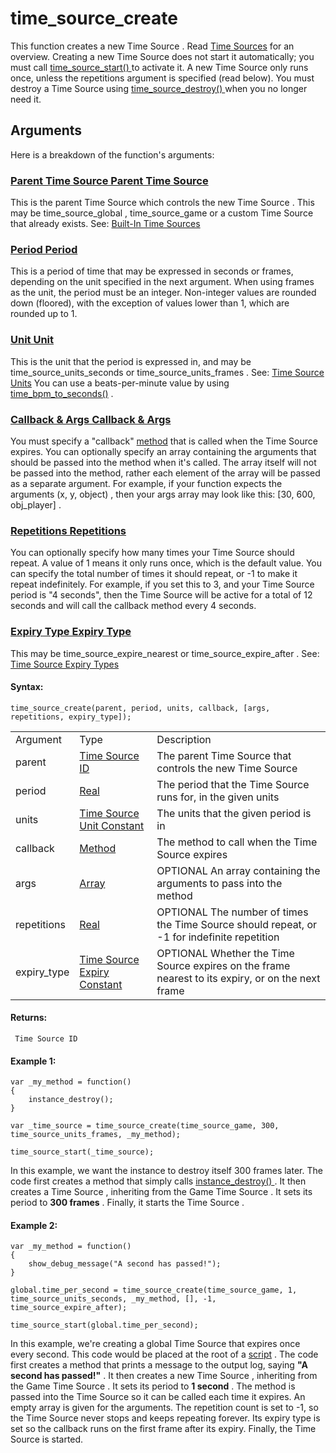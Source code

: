 # time_source_create

This function creates a new Time Source . Read [Time
Sources](Time_Sources) for an overview. Creating a new Time Source
does not start it automatically; you must call [ time_source_start()
](time_source_start) to activate it. A new Time Source only runs
once, unless the repetitions argument is specified (read below). You
must destroy a Time Source using [ time_source_destroy()
](time_source_destroy) when you no longer need it.

## Arguments

Here is a breakdown of the function's arguments:

### [ Parent Time Source   Parent Time Source ](#)

This is the parent Time Source which controls the new Time Source . This
may be time_source_global , time_source_game or a custom Time Source
that already exists. See: [Built-In Time
Sources](Built_In_Time_Sources)

### [ Period   Period ](#)

This is a period of time that may be expressed in seconds or frames,
depending on the unit specified in the next argument. When using frames
as the unit, the period must be an integer. Non-integer values are
rounded down (floored), with the exception of values lower than 1, which
are rounded up to 1.

### [ Unit   Unit ](#)

This is the unit that the period is expressed in, and may be
time_source_units_seconds or time_source_units_frames . See: [Time
Source Units](Time_Source_Units) You can use a beats-per-minute
value by using [time_bpm_to_seconds()](time_bpm_to_seconds) .

### [ Callback & Args   Callback & Args ](#)

You must specify a "callback"
[method](../../GML_Overview/Method_Variables) that is called when
the Time Source expires. You can optionally specify an array containing
the arguments that should be passed into the method when it's called.
The array itself will not be passed into the method, rather each element
of the array will be passed as a separate argument. For example, if your
function expects the arguments (x, y, object) , then your args array may
look like this: \[30, 600, obj_player\] .

### [ Repetitions   Repetitions ](#)

You can optionally specify how many times your Time Source should
repeat. A value of 1 means it only runs once, which is the default
value. You can specify the total number of times it should repeat, or -1
to make it repeat indefinitely. For example, if you set this to 3, and
your Time Source period is "4 seconds", then the Time Source will be
active for a total of 12 seconds and will call the callback method every
4 seconds.

### [ Expiry Type   Expiry Type ](#)

This may be time_source_expire_nearest or time_source_expire_after .
See: [Time Source Expiry Types](Time_Source_Expiry_Types)

#### Syntax:

``` gml
time_source_create(parent, period, units, callback, [args, repetitions, expiry_type]);
```

|             |                                                                                                                         |                                                                                                       |
|-------------|-------------------------------------------------------------------------------------------------------------------------|-------------------------------------------------------------------------------------------------------|
| Argument    | Type                                                                                                                    | Description                                                                                           |
| parent      |  [Time Source ID](../../../../GameMaker_Language/GML_Reference/Time_Sources/time_source_create)                     | The parent Time Source that controls the new Time Source                                              |
| period      |  [Real](../../../../GameMaker_Language/GML_Overview/Data_Types)                                                     | The period that the Time Source runs for, in the given units                                          |
| units       |  [Time Source Unit Constant](../../../../GameMaker_Language/GML_Reference/Time_Sources/Time_Source_Units)           | The units that the given period is in                                                                 |
| callback    |  [Method](../../../../GameMaker_Language/GML_Overview/Method_Variables)                                             | The method to call when the Time Source expires                                                       |
| args        |  [Array](../../../../GameMaker_Language/GML_Overview/Arrays)                                                        |  OPTIONAL An array containing the arguments to pass into the method                                   |
| repetitions |  [Real](../../../../GameMaker_Language/GML_Overview/Data_Types)                                                     |  OPTIONAL The number of times the Time Source should repeat, or -1 for indefinite repetition          |
| expiry_type |  [Time Source Expiry Constant](../../../../GameMaker_Language/GML_Reference/Time_Sources/Time_Source_Expiry_Types)  |  OPTIONAL Whether the Time Source expires on the frame nearest to its expiry, or on the next frame    |

#### Returns:

``` gml
 Time Source ID
```

#### Example 1:

``` gml
var _my_method = function()
{
    instance_destroy();
}

var _time_source = time_source_create(time_source_game, 300, time_source_units_frames, _my_method);

time_source_start(_time_source);
```

In this example, we want the instance to destroy itself 300 frames
later. The code first creates a method that simply calls [
instance_destroy() ](../Asset_Management/Instances/instance_destroy)
. It then creates a Time Source , inheriting from the Game Time Source .
It sets its period to **300 frames** . Finally, it starts the Time
Source .

#### Example 2:

``` gml
var _my_method = function()
{
    show_debug_message("A second has passed!");
}

global.time_per_second = time_source_create(time_source_game, 1, time_source_units_seconds, _my_method, [], -1, time_source_expire_after);

time_source_start(global.time_per_second);
```

In this example, we're creating a global Time Source that expires once
every second. This code would be placed at the root of a
[script](../../../The_Asset_Editors/Scripts) . The code first
creates a method that prints a message to the output log, saying **"A
second has passed!"** . It then creates a new Time Source , inheriting
from the Game Time Source . It sets its period to **1 second** . The
method is passed into the Time Source so it can be called each time it
expires. An empty array is given for the arguments. The repetition count
is set to -1, so the Time Source never stops and keeps repeating
forever. Its expiry type is set so the callback runs on the first frame
after its expiry. Finally, the Time Source is started.
